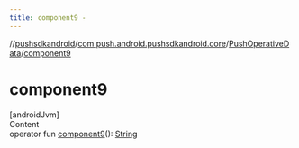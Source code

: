 ```yaml
---
title: component9 -
---
```

//[pushsdkandroid](../../index.md)/[com.push.android.pushsdkandroid.core](../index.md)/[PushOperativeData](index.md)/[component9](component9.md)



# component9  
[androidJvm]  
Content  
operator fun [component9](component9.md)(): [String](https://kotlinlang.org/api/latest/jvm/stdlib/kotlin/-string/index.html)  



